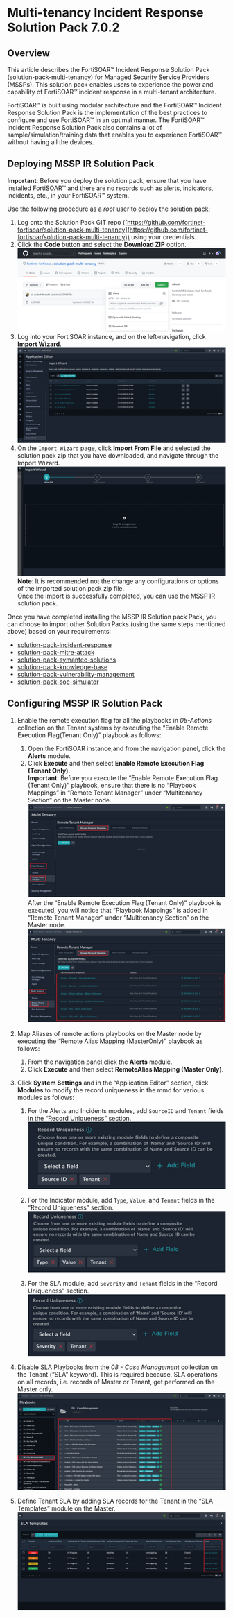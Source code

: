 # Multi-tenancy Incident Response Solution Pack 7.0.2

## Overview

This article describes the FortiSOAR™ Incident Response Solution Pack (solution-pack-multi-tenancy) for Managed Security Service Providers (MSSPs). This solution pack enables users to experience the power and capability of FortiSOAR™ incident response in a multi-tenant architecture.

FortiSOAR™ is built using modular architecture and the FortiSOAR™ Incident Response Solution Pack is the implementation of the best practices to configure and use FortiSOAR™ in an optimal manner. The FortiSOAR™ Incident Response Solution Pack also contains a lot of sample/simulation/training data that enables you to experience FortiSOAR™ without having all the devices.

## Deploying MSSP IR Solution Pack

**Important**: Before you deploy the solution pack, ensure that you have installed FortiSOAR™ and there are no records such as alerts, indicators, incidents, etc., in your FortiSOAR™ system.

Use the following procedure as a *root* user to deploy the solution pack:

1. Log onto the Solution Pack GIT repo ([https://github.com/fortinet-fortisoar/solution-pack-multi-tenancy](https://github.com/fortinet-fortisoar/solution-pack-multi-tenancy)) using your credentials.
2. Click the **Code** button and select the **Download ZIP** option.  
   ![Fortinet-FortiSOAR GIT branch > Code >Download the solution pack zip](media/MSSPSolutionPackZip.png)
3. Log into your FortiSOAR instance, and on the left-navigation, click **Import Wizard**.  
   ![Import Wizard](media/importWizard.png)
4. On the `Import Wizard` page, click **Import From File** and selected the solution pack zip that you have downloaded, and navigate through the Import Wizard.  
   ![Importing the IR Solution Pack zip file](media/importIRCP.png)  
    **Note**: It is recommended not the change any configurations or options of the imported solution pack zip file.  
   Once the import is successfully completed, you can use the MSSP IR solution pack.



Once you have completed installing the MSSP IR Solution pack Pack, you can choose to import other Solution Packs (using the same steps mentioned above) based on your requirements:

- [solution-pack-incident-response](https://github.com/fortinet-fortisoar/solution-pack-incident-response)
- [solution-pack-mitre-attack](https://github.com/fortinet-fortisoar/solution-pack-mitre-attack)
- [solution-pack-symantec-solutions](https://github.com/fortinet-fortisoar/solution-pack-symantec-solutions)
- [solution-pack-knowledge-base](https://github.com/fortinet-fortisoar/solution-pack-knowledge-base)
- [solution-pack-vulnerability-management](https://github.com/fortinet-fortisoar/solution-pack-vulnerability-management)
- [solution-pack-soc-simulator](https://github.com/fortinet-fortisoar/solution-pack-soc-simulator)

## Configuring MSSP IR Solution Pack

1. Enable the remote execution flag for all the playbooks in *05-Actions* collection on the Tenant systems by executing the “Enable Remote Execution Flag(Tenant Only)” playbook as follows:
    1. Open the FortiSOAR instance,and from the navigation panel, click the **Alerts** module.
    2. Click **Execute** and then select **Enable Remote Execution Flag (Tenant Only)**.  
       **Important**: Before you execute the “Enable Remote Execution Flag (Tenant Only)” playbook, ensure that there is no “Playbook Mappings” in “Remote Tenant Manager” under “Multitenancy Section” on the Master node.   
        ![Remote Tenant Manager](media/remoteTenantMngr.png)  
       After the “Enable Remote Execution Flag (Tenant Only)” playbook is executed, you will notice that “Playbook Mappings” is added in “Remote Tenant Manager” under “Multitenancy Section” on the Master node.  
        ![Manage Playbook Mapping](media/managePbMappings.png)

2. Map Aliases of remote actions playbooks on the Master node by executing the “Remote Alias Mapping (MasterOnly)” playbook as follows:
    1. From the navigation panel,click the **Alerts** module.
    2. Click **Execute** and then select **RemoteAlias Mapping (Master Only)**.

3. Click **System Settings** and in the “Application Editor” section, click **Modules** to modify the record uniqueness in the mmd for various modules as follows:
      1.    For the Alerts and Incidents modules, add `SourceID` and `Tenant` fields in the “Record Uniqueness” section.
            ![Alerts Module - Adding Record Uniqueness](media/alertRecordUniqueness.png)

      2.    For the Indicator module, add `Type`, `Value`, and `Tenant` fields in the “Record Uniqueness” section.   
         ![Indicator Module - Adding Record Uniqueness](media/indicatorRecordUniqueness.png)

      3.    For the SLA module, add `Severity` and `Tenant` fields in the “Record Uniqueness” section.  
         ![SLA Module - Adding Record Uniqueness](media/slaRecordUniqueness.png)

4. Disable SLA Playbooks from the *08 - Case Management* collection on the Tenant (“SLA” keyword). This is required because, SLA operations on all records, i.e. records of Master or Tenant, get performed on the Master only.  
      ![Disabling SLA Playbooks](media/disbaleSLAPbs.png)

5. Define Tenant SLA by adding SLA records for the Tenant in the “SLA Templates” module on the Master.  
   ![Adding SLA Templates](media/addSLATemplates.png)